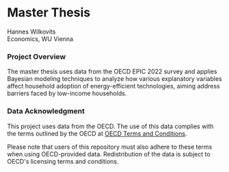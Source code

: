 # Master Thesis  
Hannes Wilkovits  
Economics, WU Vienna  

### Project Overview
The master thesis uses data from the OECD EPIC 2022 survey and applies Bayesian modeling techniques to analyze how various explanatory variables affect household adoption of energy-efficient technologies, aiming address barriers faced by low-income households.

### Data Acknowledgment
This project uses data from the OECD. The use of this data complies with the terms outlined by the OECD at [OECD Terms and Conditions](https://www.oecd.org/en/about/terms-conditions.html).

Please note that users of this repository must also adhere to these terms when using OECD-provided data. Redistribution of the data is subject to OECD's licensing terms and conditions.


